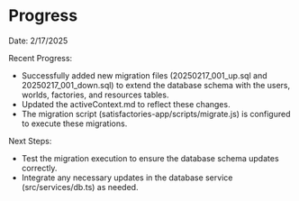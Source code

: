 # Progress

Date: 2/17/2025

Recent Progress:
- Successfully added new migration files (20250217_001_up.sql and 20250217_001_down.sql) to extend the database schema with the users, worlds, factories, and resources tables.
- Updated the activeContext.md to reflect these changes.
- The migration script (satisfactories-app/scripts/migrate.js) is configured to execute these migrations.

Next Steps:
- Test the migration execution to ensure the database schema updates correctly.
- Integrate any necessary updates in the database service (src/services/db.ts) as needed.
